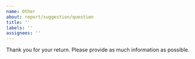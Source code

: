 ```yaml
---
name: Other
about: report/suggestion/question
title: ''
labels: ''
assignees: ''
---
```


Thank you for your return. Please provide as much information as possible.
